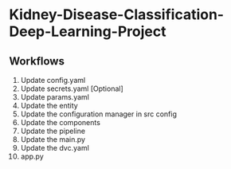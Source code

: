 # Kidney-Disease-Classification-Deep-Learning-Project

## Workflows

1. Update config.yaml
2. Update secrets.yaml [Optional]
3. Update params.yaml
4. Update the entity
5. Update the configuration manager in src config
6. Update the components
7. Update the pipeline 
8. Update the main.py
9. Update the dvc.yaml
10. app.py

<!-- https://drive.google.com/file/d/1bogkJDrTvBpzyjrL_sYeJhbyCf2JuZm9/view?usp=sharing -->